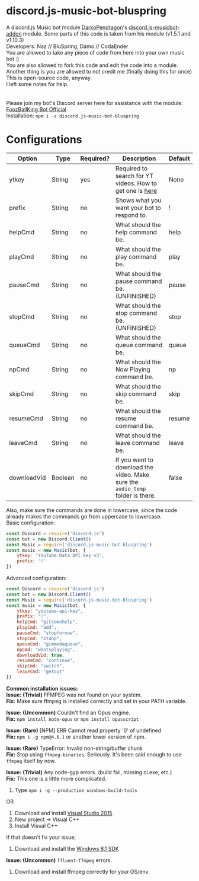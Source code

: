 # discord.js-music-bot-bluspring
  A discord.js Music bot module [DarkoPendragon](https://github.com/DarkoPendragon)'s [discord.js-musicbot-addon](https://github.com/DarkoPendragon/discord.js-musicbot-addon) module.
 Some parts of this code is taken from his module (v1.5.1 and v1.10.3)<br>
Developers: Naz // BluSpring, Damo // CodaEnder<br>
You are allowed to take any piece of code from here into your own music bot :)<br>
You are also allowed to fork this code and edit the code into a module.<br>
Another thing is you are allowed to not credit me (finally doing this for once)<br>
This is open-source code, anyway.<br>
I left some notes for help.<br>
<br><br>
Please join my bot's Discord server here for assistance with the module: [FoozBallKing Bot Official](https://discord.gg/CYVBkej)
<br>
Installation: `npm i -s discord.js-music-bot-bluspring`

# Configurations

| Option | Type | Required? | Description | Default
| --- | --- | --- | --- | --- |
| ytkey | String | yes | Required to search for YT videos. How to get one is [here](https://developers.google.com/youtube/v3/getting-started) | None |
| prefix | String | no | Shows what you want your bot to respond to. | ! |
| helpCmd | String | no | What should the help command be. | help |
| playCmd | String | no | What should the play command be. | play |
| pauseCmd | String | no | What should the pause command be. (UNFINISHED) | pause |
| stopCmd | String | no | What should the stop command be. (UNFINISHED) | stop |
| queueCmd | String | no | What should the queue command be. | queue |
| npCmd | String | no | What should the Now Playing command be. | np |
| skipCmd | String | no | What should the skip command be. | skip |
| resumeCmd | String | no | What should the resume command be. | resume |
| leaveCmd | String | no | What should the leave command be. | leave |
| downloadVid | Boolean | no | If you want to download the video. Make sure the `audio_temp` folder is there. | false |

Also, make sure the commands are done in lowercase, since the code already makes the commands go from uppercase to lowercase.<br>
Basic configuration:
```javascript
const Discord = require('discord.js')
const bot = new Discord.Client()
const Music = require('discord.js-music-bot-bluspring')
const music = new Music(bot, {
	ytkey: 'YouTube Data API key v3',
	prefix: '!'
})
```

Advanced configuration:
```javascript
const Discord = require('discord.js')
const bot = new Discord.Client()
const Music = require('discord.js-music-bot-bluspring')
const music = new Music(bot, {
	ytkey: "youtube-api-key",
	prefix: "!",
  	helpCmd: "gitsomehelp",
  	playCmd: "add",
	pauseCmd: "stopfornow",
	stopCmd: "stahp",
	queueCmd: "gimmedaqueue",
	npCmd: "whatsplaying",
	downloadVid: true,
	resumeCmd: "continue",
	skipCmd: "switch",
	leaveCmd: "getout"
})
```


__Common installation issues:__  
__Issue: (Trivial)__ FFMPEG was not found on your system.  
__Fix:__ Make sure ffmpeg is installed correctly and set in your PATH variable.  

__Issue: (Uncommon)__ Couldn't find an Opus engine.  
__Fix:__ `npm install node-opus` or `npm install opusscript`  

__Issue: (Rare)__ [NPM] ERR Cannot read property '0' of undefined  
__Fix:__ `npm i -g npm@4.6.1` or another lower version of npm.  

__Issue: (Rare)__ TypeError: Invalid non-string/buffer chunk  
__Fix:__ Stop using `ffmpeg-binaries`. Seriously. It's been said enough to use `ffmpeg` itself by now.

__Issue: (Trivial)__ Any node-gyp errors. (build fail, missing cl.exe, etc.)  
__Fix:__ This one is a little more complicated.  
1. Type `npm i -g --production windows-build-tools`

OR

1. Download and install [Visual Studio 2015](https://www.visualstudio.com/downloads/)  
2. New project -> Visual C++  
3. Install Visual C++  

If that doesn't fix your issue;  
1. Download and install the [Windows 8.1 SDK](https://developer.microsoft.com/en-us/windows/downloads/windows-8-1-sdk)  

__Issue: (Uncommon)__ `ffluent-ffmpeg` errors.
1. Download and install ffmpeg correctly for your OS/env.

